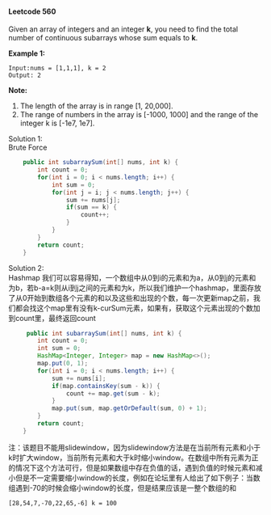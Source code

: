 #### Leetcode 560

Given an array of integers and an integer **k**, you need to find the total number of continuous subarrays whose sum equals to **k**.

**Example 1:**

```
Input:nums = [1,1,1], k = 2
Output: 2
```

**Note:**

1. The length of the array is in range [1, 20,000].
2. The range of numbers in the array is [-1000, 1000] and the range of the integer k is [-1e7, 1e7].

Solution 1:  
Brute Force

```java
    public int subarraySum(int[] nums, int k) {
        int count = 0;
        for(int i = 0; i < nums.length; i++) {
            int sum = 0;
            for(int j = i; j < nums.length; j++) {
                sum += nums[j];
                if(sum == k) {
                    count++;
                }
            }
        }
        return count;
    }
```

Solution 2:  
Hashmap
我们可以容易得知，一个数组中从0到i的元素和为a，从0到j的元素和为b，若b-a=k则从i到j之间的元素和为k，所以我们维护一个hashmap，里面存放了从0开始到数组各个元素的和以及这些和出现的个数，每一次更新map之前，我们都会找这个map里有没有k-curSum元素，如果有，获取这个元素出现的个数加到count里，最终返回count

```java
     public int subarraySum(int[] nums, int k) {
        int count = 0;
        int sum = 0;
        HashMap<Integer, Integer> map = new HashMap<>();
        map.put(0, 1);
        for(int i = 0; i < nums.length; i++) {
            sum += nums[i];
            if(map.containsKey(sum - k)) {
                count += map.get(sum - k);
            }
            map.put(sum, map.getOrDefault(sum, 0) + 1);
        }
        return count;
    }
```

注：该题目不能用slidewindow，因为slidewindow方法是在当前所有元素和小于k时扩大window，当前所有元素和大于k时缩小window。在数组中所有元素为正的情况下这个方法可行，但是如果数组中存在负值的话，遇到负值的时候元素和减小但是不一定需要缩小window的长度，例如在论坛里有人给出了如下例子：当数组遇到-70的时候会缩小window的长度，但是结果应该是一整个数组的和

```
[28,54,7,-70,22,65,-6] k = 100
```